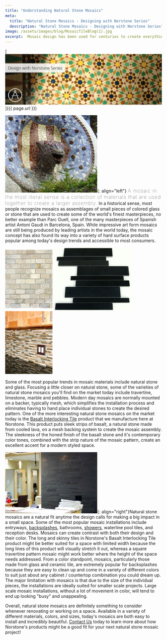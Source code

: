 ```yaml
---
title: "Understanding Natural Stone Mosaics"
meta:
  title: "Natural Stone Mosaics - Designing with Norstone Series"
  description: "Natural Stone Mosaics - Designing with Norstone Series"
image: /assets/images/blog/MosaicTileBlog(1).jpg
excerpt:  Mosaic design has been used for centuries to create everything from functional floor and wall coverings to some of the most impressive pieces of art known to man in a variety of different mediums including natural stone. Learn more in this article about the practical aspects of selecting and working with today's natural stone mosaic finishes.
---
```


[![Mosaic Tile Blog](/assets/images/blog/MosaicTileBlog(1).jpg)]({{ page.url }})

![Barcelona Parc Guell](/assets/images/blog/Natural-Stone-Mosaic---Barcelona-Parc-Guell.jpg){: align="left"} <span style="font-size:16px;font-weight:lighter;letter-spacing:1px">A mosaic in the most literal sense is a collection of materials that are used together to create a larger assembly.</span> In a historical sense, most people recognize mosaics as assemblages of small pieces of colored glass or stone that are used to create some of the world's finest masterpieces, no better example than Parc Guell, one of the many masterpieces of Spanish artist Antoni Gaudi in Barcelona, Spain. While impressive art form mosaics are still being produced by leading artists in the world today, the mosaic concept has also found its way into a variety of hard surface products popular among today's design trends and accessible to most consumers.

![Travertine Natural Stone Mosaic](/assets/images/blog/Travertine-Natural-Stone-Mosaic.jpg)
![Basalt Norstone Natural Stone Mosaic](/assets/images/blog/Basalt-Norstone-Natural-Stone-Mosaic.jpg)
![Glass Tile Mosaic](/assets/images/blog/Glass-Tile-Mosaic.jpg)

Some of the most popular trends in mosaic materials include natural stone and glass. Focusing a little closer on natural stone, some of the varieties of natural stone mosaics you'll find on the market today include travertine, limestone, marble and pebbles. Modern day mosaics are normally mounted on a backer, typically mesh, which simplifies the installation process and eliminates having to hand place individual stones to create the desired pattern. One of the more interesting natural stone mosaics on the market today is the [Basalt Interlocking Tile](/products/modern-wall-tile/) product that we manufacture here at Norstone. This product puts sleek strips of basalt, a natural stone made from cooled lava, on a mesh backing system to create the mosaic assembly. The sleekness of the honed finish of the basalt stone and it's contemporary color tones, combined with the strip nature of the mosaic pattern, create an excellent accent for a modern styled space.

![Norstone Basalt Natural Stone Mosaic](/assets/images/blog/Norstone-Basalt-Natural-Stone-Mosaic-.jpg){: align="right"}Natural stone mosaics are a natural fit anytime the design calls for making a big impact in a small space. Some of the most popular mosaic installations include entryways, [backsplashes](/gallery/application/backsplash/), bathrooms, [showers](/gallery/application/showers/), waterline pool tiles, and reception desks. Mosaics can create contrast with both their design and their color. The long and skinny tiles in Norstone's Basalt Interlocking Tile product might be better suited for a space with limited width because the long lines of this product will visually stretch it out, whereas a square travertine pattern mosaic might work better where the height of the space needs addressed. From a color standpoint, mosaics, particularly those made from glass and ceramic tile, are extremely popular for backsplashes because they are easy to clean up and come in a variety of different colors to suit just about any cabinet / countertop combination you could dream up. The major limitation with mosaics is that due to the size of the individual pieces, the installations are ideally suited for smaller scale projects. Large scale mosaic installations, without a lot of movement in color, will tend to end up looking "busy" and unappealing.

Overall, natural stone mosaics are definitely something to consider whenever renovating or working on a space. Available in a variety of different materials, colors, and sizes, today's mosaics are both easy to install and incredibly beautiful. [Contact Us](/contact-us/) today to learn more about how Norstone's products might be a good fit for your next natural stone mosaic project!
